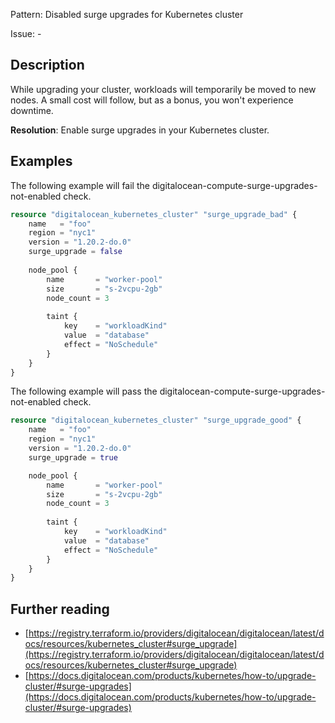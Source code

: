 Pattern: Disabled surge upgrades for Kubernetes cluster

Issue: -

## Description

While upgrading your cluster, workloads will temporarily be moved to new nodes. A small cost will follow, but as a bonus, you won't experience downtime.

**Resolution**: Enable surge upgrades in your Kubernetes cluster.

## Examples

The following example will fail the digitalocean-compute-surge-upgrades-not-enabled check.

```terraform
resource "digitalocean_kubernetes_cluster" "surge_upgrade_bad" {
	name   = "foo"
	region = "nyc1"
	version = "1.20.2-do.0"
	surge_upgrade = false
	
	node_pool {
		name       = "worker-pool"
		size       = "s-2vcpu-2gb"
		node_count = 3
	
		taint {
			key    = "workloadKind"
			value  = "database"
			effect = "NoSchedule"
		}
	}
}
```

The following example will pass the digitalocean-compute-surge-upgrades-not-enabled check.

```terraform
resource "digitalocean_kubernetes_cluster" "surge_upgrade_good" {
	name   = "foo"
	region = "nyc1"
	version = "1.20.2-do.0"
	surge_upgrade = true

	node_pool {
		name       = "worker-pool"
		size       = "s-2vcpu-2gb"
		node_count = 3
	
		taint {
			key    = "workloadKind"
			value  = "database"
			effect = "NoSchedule"
		}
	}
}
```

## Further reading

- [https://registry.terraform.io/providers/digitalocean/digitalocean/latest/docs/resources/kubernetes_cluster#surge_upgrade](https://registry.terraform.io/providers/digitalocean/digitalocean/latest/docs/resources/kubernetes_cluster#surge_upgrade)
- [https://docs.digitalocean.com/products/kubernetes/how-to/upgrade-cluster/#surge-upgrades](https://docs.digitalocean.com/products/kubernetes/how-to/upgrade-cluster/#surge-upgrades)